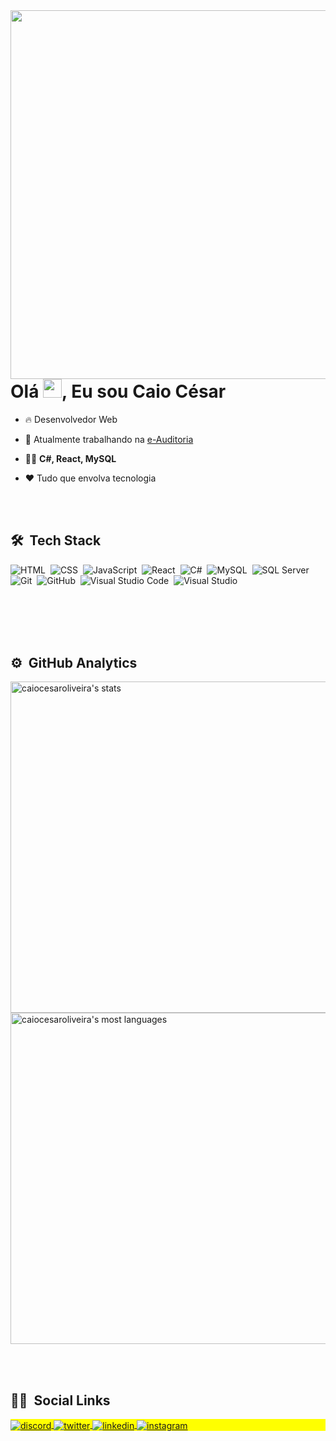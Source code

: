 
<img align="right" height="590em" src="https://raw.githubusercontent.com/gist/caiocesaroliveira/79094031244e3cd4123d9bc0f30d9c19/raw/27cba4bca01a189404c00e2a2c874cb40098a030/githubcard.svg"/>

<h1 align="left">Olá <img src="https://raw.githubusercontent.com/kaueMarques/kaueMarques/master/hi.gif" width="30px">, Eu sou Caio César</h1>

- 🔥 Desenvolvedor Web

- 🔭 Atualmente trabalhando na [e-Auditoria](http://www.e-auditoria.com.br/)

- 👨‍💻 **C#, React, MySQL**

- ❤ Tudo que envolva tecnologia

<br><br>

## 🛠 &nbsp;Tech Stack

![HTML](https://img.shields.io/badge/-HTML-05122A?style=flat&logo=HTML5)&nbsp;
![CSS](https://img.shields.io/badge/-CSS-05122A?style=flat&logo=CSS3&logoColor=1572B6)&nbsp;
![JavaScript](https://img.shields.io/badge/-JavaScript-05122A?style=flat&logo=javascript)&nbsp;
![React](https://img.shields.io/badge/-React-05122A?style=flat&logo=react)&nbsp;
![C#](https://img.shields.io/badge/-C%23-05122A?style=flat&logo=dotnet&logoColor=512BD4)&nbsp;
![MySQL](https://img.shields.io/badge/-MySQL-05122A?style=flat&logo=mysql&logoColor=4479A1)&nbsp;
![SQL Server](https://img.shields.io/badge/-SQLServer-05122A?style=flat&logo=microsoftsqlserver&logoColor=CC2927)&nbsp;
![Git](https://img.shields.io/badge/-Git-05122A?style=flat&logo=git)&nbsp;
![GitHub](https://img.shields.io/badge/-GitHub-05122A?style=flat&logo=github)&nbsp;
![Visual Studio Code](https://img.shields.io/badge/-Visual%20Studio%20Code-05122A?style=flat&logo=visual-studio-code&logoColor=007ACC)&nbsp;
![Visual Studio](https://img.shields.io/badge/-Visual%20Studio-05122A?style=flat&logo=visual-studio&logoColor=5C2D91)&nbsp;



<br><br><br><br>

## ⚙️ &nbsp;GitHub Analytics

<p align="left">
<img width="530em" src="https://github-readme-stats.vercel.app/api?username=caiocesaroliveira&show_icons=true&theme=vision-friendly-dark" alt="caiocesaroliveira's stats"/>
<img width="530em" src="https://github-readme-stats.vercel.app/api/top-langs/?username=caiocesaroliveira&layout=compact&theme=vision-friendly-dark" alt="caiocesaroliveira's most languages"/>
</p>

<br><br>

## 🤵🏻 &nbsp;Social Links

<p align="left" style="background:yellow">
<a href="https://discord.com/channels/Caio%20C%C3%A9sar#5677" target="_blank">
 <img align="center" src="https://img.shields.io/badge/-caiocesar-05122A?style=flat&logo=discord" alt="discord"/>
</a>
<a href="https://twitter.com/caiojr91" target="_blank">
  <img align="center" src="https://img.shields.io/badge/-caiojr91-05122A?style=flat&logo=twitter" alt="twitter"/>  
</a>
<a href="https://linkedin.com/in/caiocesaroliveira" target="_blank">
  <img align="center" src="https://img.shields.io/badge/-caiocesaroliveira-05122A?style=flat&logo=linkedin" alt="linkedin"/>
</a>
<a href="https://instagram.com/_caiocesaroliveira" target="_blank">
 <img align="center" src="https://img.shields.io/badge/-caiocesaroliveira-05122A?style=flat&logo=instagram" alt="instagram"/>
</a>
</p>
